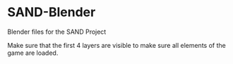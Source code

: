 SAND-Blender
============

Blender files for the SAND Project

Make sure that the first 4 layers are visible to make sure all elements of the game are loaded.
